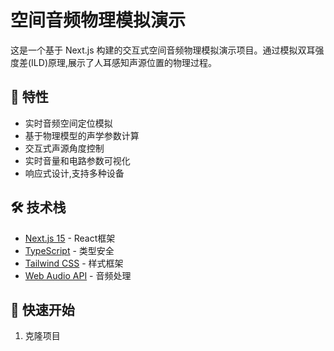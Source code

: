 # 空间音频物理模拟演示

这是一个基于 Next.js 构建的交互式空间音频物理模拟演示项目。通过模拟双耳强度差(ILD)原理,展示了人耳感知声源位置的物理过程。

## 🌟 特性

- 实时音频空间定位模拟
- 基于物理模型的声学参数计算
- 交互式声源角度控制
- 实时音量和电路参数可视化
- 响应式设计,支持多种设备

## 🛠️ 技术栈

- [Next.js 15](https://nextjs.org/) - React框架
- [TypeScript](https://www.typescriptlang.org/) - 类型安全
- [Tailwind CSS](https://tailwindcss.com/) - 样式框架
- [Web Audio API](https://developer.mozilla.org/en-US/docs/Web/API/Web_Audio_API) - 音频处理

## 🚀 快速开始

1. 克隆项目
